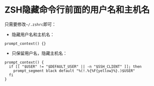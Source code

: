 # ZSH隐藏命令行前面的用户名和主机名

只需要修改`~/.zshrc`即可：
- 隐藏用户名和主机名：
```
prompt_context() {}
```
- 只保留用户名，隐藏主机名：
```
prompt_context() {
  if [[ "$USER" != "$DEFAULT_USER" || -n "$SSH_CLIENT" ]]; then
    prompt_segment black default "%(!.%{%F{yellow}%}.)$USER"
  fi
}
```
